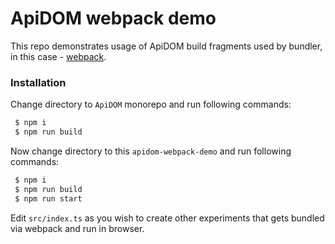 # ApiDOM webpack demo

This repo demonstrates usage of ApiDOM build fragments used by bundler, in this case - [webpack](https://webpack.js.org/).

### Installation

Change directory to `ApiDOM` monorepo and run following commands:

```sh
 $ npm i
 $ npm run build
```

Now change directory to this `apidom-webpack-demo` and run following commands:

```sh
 $ npm i
 $ npm run build
 $ npm run start
```

Edit `src/index.ts` as you wish to create other experiments that gets bundled via webpack and run in browser.

 